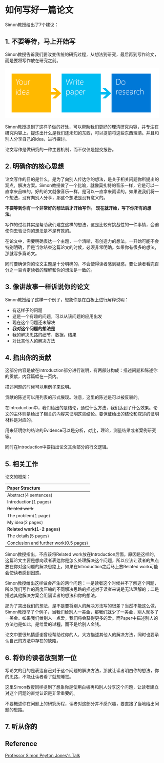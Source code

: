 # 如何写好一篇论文

Simon教授给出了7个建议：

## 1. 不要等待，马上开始写

Simon教授告诉我们要改变传统的研究过程，从想法到研究，最后再到写作论文，而是要将写作放在研究之前。

![&#x5199;&#x4F5C;&#x6D41;&#x7A0B;](../.gitbook/assets/image%20%2827%29.png)

Simon教授提到了这样子做的好处，可以帮助我们更好的理清研究内容，并专注在研究内容上。提炼出什么是我们还未知的东西，可以提前将这些东西理清。并且和别人分享自己的idea，进行探讨。

论文写作是做研究的一种主要机制，而不仅仅是提交报告。

## 2. 明确你的核心思想

论文写作的目的是什么，是为了向别人传达你的想法，是关于相关问题你所提出的观点，解决方案。Simon教授做了一个比喻，就像莫扎特的音乐一样，它是可以一直拿来品味的。好的论文就像音乐一样，是可以一直拿来阅读的。如果说我们将一个想法，没有向别人分享，那这个想法是没有意义的。

**不要等到你有一个非常好的想法后才开始写作。 现在就开始，写下你所有的想法。**

写作的过程其实是帮助我们建立这样的想法，这是比较有挑战性的一件事情，会迫使你去验证你的想法是不是有效的。

在论文中，需要明确表达一个主题，一个清晰，有创造力的想法。一开始可能不会特别明确，但是当你结束这篇论文的时候，必须非常明确。如果你有很多的想法，那就写多篇论文。

同时要确保你的论文主题是十分明确的，不会使得读者感到疑惑，要让读者看完百分之一百肯定读者的理解和你的想法是一致的。

## 3. 像讲故事一样诉说你的论文

Simon教授给了这样一个例子，想象你是在白板上进行解释说明：

* 有这样子的问题
* 这是一个有趣的问题，可以从该问题的应用出发
* 现在这个问题还未解决
* **我对这个问题的想法是**
* 我的解决思路的细节，数据，结果
* 对比其他人的解决方法

## 4. 指出你的贡献

这部分内容是放在Introduction部分进行说明，有两部分构成：描述问题和陈述你的贡献，内容篇幅在一页内。

描述问题的时候可以用例子来说明。

贡献的陈述可以用列表的形式展现。注意，这里的陈述是可以被反驳的。

在Introduction中，我们给出的是结论，通过什么方法，我们达到了什么效果。论文的主体则是给出了相关的内容来证明这些结论。要保证给出的结论和叙述的证明材料是对应的。

用来证明你的结论的Evidence可以是分析，对比，理论，测量结果或者案例研究等。

同时在Introduction中要指出论文其余部分的行文逻辑。

## 5. 相关工作

论文的框架：

| Paper Structure |
| :--- |
| Abstract\(4 sentences\) |
| Introduction\(1 pages\) |
| ~~Related work~~ |
| The problem\(1 page\) |
| My idea\(2 pages\) |
| **Related work\(1-2 pages\)** |
| The details\(5 pages\) |
| Conclusion and further work\(0.5 pages\) |

Simon教授指出，不应该将Related work放在Introduction后面。原因是这样的，这篇论文主要是想向读者表达你是怎么处理解决这个问题，所以应该让读者的焦点放在你对这问题的解决思路上，如果在Introduction之后马上放Related work可能会使读者感到困惑。

Simon教授给出这样做会产生的两个问题：一是读者这个时候并不了解这个问题，所以我们写作的高度压缩的不同解决思路的描述对于读者来说是无法理解的；二是描述其他解决方案会阻隔读者的想法和你的想法。

那为了突出我们的想法，是不是要将别人的解决方法写的很差？当然不能这么做，Simon教授举了个例子，当我们给别人一美金，那我们就少了一美金，别人就多了一美金。如果我们给别人一点爱，我们将会获得更多的爱。而Paper中描述别人的方法也是如此，是给爱的过程，而不是给别人金钱。

论文中要很热情感谢曾经帮助过你的人，大方描述其他人的解决方法，同时也要承认自己的方法中存在的缺陷。

## 6. 将你的读者放到第一位

写论文的目的是表达自己对于这个问题的解决方法，那就让读者明白你的想法，你的思路，不能让读者看了就想睡觉。

这里Simon教授同样提到了想象你是使用白板再和别人分享这个问题，让读者建立对这个问题的直觉认识是非常重要的。

不要概述你在问题上的研究历程，读者对这部分并不感兴趣，要直接了当地给出问题的思路。

## 7. 听从你的

## Reference

[Professor Simon Peyton Jones's Talk](https://www.microsoft.com/en-us/research/academic-program/write-great-research-paper/)

